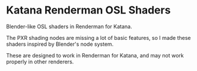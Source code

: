 # Katana Renderman OSL Shaders
Blender-like OSL shaders in Renderman for Katana.

The PXR shading nodes are missing a lot of basic features, so I made these shaders inspired by Blender's node system.

These are designed to work in Renderman for Katana, and may not work properly in other renderers.
